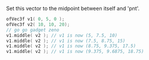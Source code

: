 Set this vector to the midpoint between itself and 'pnt'.

```cpp
ofVec3f v1( 0, 5, 0 );
ofVec3f v2( 10, 10, 20);
// go go gadget zeno
v1.middle( v2 ); // v1 is now (5, 7.5, 10)
v1.middle( v2 ); // v1 is now (7.5, 8.75, 15)
v1.middle( v2 ); // v1 is now (8.75, 9.375, 17.5)
v1.middle( v2 ); // v1 is now (9.375, 9.6875, 18.75)
```
